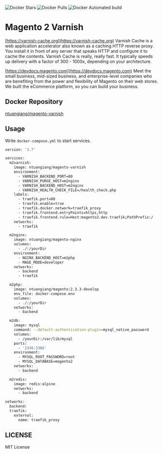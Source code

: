 ![Docker Stars](https://img.shields.io/docker/stars/ntuangiang/magento-varnish.svg)
![Docker Pulls](https://img.shields.io/docker/pulls/ntuangiang/magento-varnish.svg)
![Docker Automated build](https://img.shields.io/docker/automated/ntuangiang/magento-varnish.svg)

# Magento 2 Varnish
[https://varnish-cache.org](https://varnish-cache.org) Varnish Cache is a web application accelerator also known as a caching HTTP reverse proxy. You install it in front of any server that speaks HTTP and configure it to cache the contents. Varnish Cache is really, really fast. It typically speeds up delivery with a factor of 300 - 1000x, depending on your architecture.
                                                             
[https://devdocs.magento.com](https://devdocs.magento.com) Meet the small business, mid-sized business, and enterprise-level companies who are benefiting from the power and flexibility of Magento on their web stores. We built the eCommerce platform, so you can build your business.

## Docker Repository
[ntuangiang/magento-varnish](https://hub.docker.com/r/ntuangiang/magento-varnish) 
## Usage
Write `docker-compose.yml` to start services.
```bash
version: '3.7'

services:
  m2varnish:
    image: ntuangiang/magento-varnish
    environment:
      - VARNISH_BACKEND_PORT=80
      - VARNISH_PURGE_HOST=m2nginx
      - VARNISH_BACKEND_HOST=m2nginx
      - VARNISH_HEALTH_CHECK_FILE=/health_check.php
    labels:
      - traefik.port=80
      - traefik.enable=true
      - traefik.docker.network=traefik_proxy
      - traefik.frontend.entryPoints=https,http
      - traefik.frontend.rule=Host:magento2.dev.traefik;PathPrefix:/
    networks:
      - traefik

  m2nginx:
    image: ntuangiang/magento-nginx
    volumes:
      - ./:/yourDir
    environment:
      - NGINX_BACKEND_HOST=m2php
      - MAGE_MODE=developer
    networks:
      - backend
      - traefik

  m2php:
    image: ntuangiang/magento:2.3.3-develop
    env_file: docker-compose.env
    volumes:
      - ./:/yourDir
    networks:
      - backend

  m2db:
    image: mysql
    command: --default-authentication-plugin=mysql_native_password
    volumes:
      - /yourDir:/var/lib/mysql
    ports:
      - '2336:3306'
    environment:
      - MYSQL_ROOT_PASSWORD=root
      - MYSQL_DATABASE=magento2
    networks:
      - backend

  m2redis:
    image: redis:alpine
    networks:
      - backend

networks:
  backend:
  traefik:
    external:
      name: traefik_proxy
```

## LICENSE

MIT License